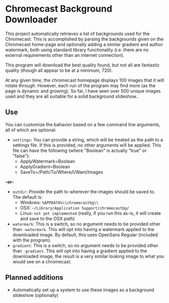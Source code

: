 # Chromecast Background Downloader

This project automatically retrieves a list of backgrounds used for the Chromecast.  This is accomplished by parsing the backgrounds given on the Chromecast home-page and optionally adding a similar gradient and author watermark, both using standard library functionality (i.e. there are no external requirements other than an internet connection).

This program will download the best quality found, but not all are fantastic quality (though all appear to be at a minimum, 720).

At any given time, the chromecast homepage displays 100 images that it will rotate through.  However, each run of the program may find more (as the page is dynamic and growing).  So far, I have seen over 500 unique images used and they are all suitable for a solid background slideshow..

## Use

You can customize the bahavior based on a few command line arguments, all of which are optional:

* `settings`:  You can provide a string, which will be treated as the path to a settings file.  If this is provided, no other arguments will be applied.  This file can have the following (where "Boolean" is actually "true" or "false"):
    * ApplyWatermark=Boolean
    * ApplyGradient=Boolean
    * SaveTo=/Path/To/Where/I/Want/Images

**-or-**

* `outdir`:  Provide the path to wherever the images should be saved to.  The default is:
    * Windows: `%APPDATA%\\chromecastbg\\`
    * OSX: `~/Library/Application Support/chromecastbg/`
    * Linux: `not yet implemented` (really, if you run this as-is, it will create and save to the OSX path)
* `watermark`:  This is a switch, so no argument needs to be provided other than `-watermark`.  This will opt into having a watermark applied to the downloaded image.  By default, this uses OpenSans Regular (included with the program).
* `gradient`:  This is a switch, so no argument needs to be provided other than `-gradient`.  This will opt into having a gradient applied to the downloaded image, the result is a very similar looking image to what you would see on a chromecast.

## Planned additions

* Automatically set up a system to use these images as a background slideshow (optionally)